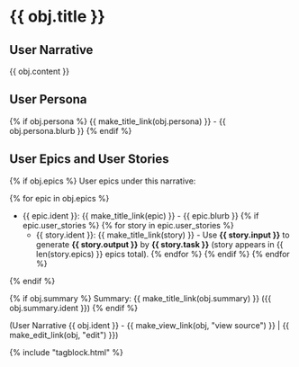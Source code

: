 # {{ obj.title }}

## User Narrative

{{ obj.content }}

## User Persona

{% if obj.persona %}
{{ make_title_link(obj.persona) }} - {{ obj.persona.blurb }}
{% endif %}

## User Epics and User Stories

{% if obj.epics %}
User epics under this narrative:

{% for epic in obj.epics %}
* {{ epic.ident }}: {{ make_title_link(epic) }} - {{ epic.blurb }}
  {% if epic.user_stories %}
    {% for story in epic.user_stories %}
    * {{ story.ident }}: {{ make_title_link(story) }} - Use **{{ story.input }}** to generate **{{ story.output }}**
      by **{{ story.task }}** (story appears in {{ len(story.epics) }} epics total).
    {% endfor %}
  {% endif %}
{% endfor %}

{% endif %}

{% if obj.summary %}
Summary: {{ make_title_link(obj.summary) }} ({{ obj.summary.ident }})
{% endif %}

(User Narrative {{ obj.ident }} - {{ make_view_link(obj, "view source") }} | {{ make_edit_link(obj, "edit") }})

{% include "tagblock.html" %}
